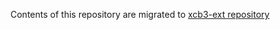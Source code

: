 Contents of this repository are migrated to [xcb3-ext repository](https://github.com/orlof/xcb3-ext)

